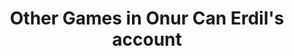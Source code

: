 ---
layout: page
title: Other Games in Onur Can Erdil\'s account
description:
img: assets/img/AppStore.png
importance: 7
category: Twenty Games
redirect: https://apps.apple.com/tr/developer/onur-can-erdil/id1501361461?see-all=i-phonei-pad-apps
related_publications: false
---